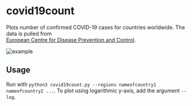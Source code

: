 # covid19count
Plots number of confirmed COVID-19 cases for countries worldwide. The data is pulled from 	
[European Centre for Disease Prevention and Control](https://www.ecdc.europa.eu/en/geographical-distribution-2019-ncov-cases).

![example](https://github.com/karvla/covid19count/raw/master/example.png)

## Usage
Run with `python3 covid19count.py --regions nameofcountry1 nameofcountry2 ...`. 
To plot using logarithmic y-axis, add the argument `--log`.


